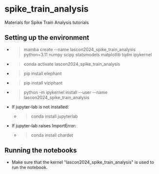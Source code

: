 # spike_train_analysis
Materials for Spike Train Analysis tutorials

## Setting up the environment
  - > mamba create --name lascon2024_spike_train_analysis python=3.11 numpy scipy statsmodels matplotlib tqdm ipykernel
  - > conda activate lascon2024_spike_train_analysis
  - > pip install elephant
  - > pip install viziphant
  - > python -m ipykernel install --user --name lascon2024_spike_train_analysis
  - If jupyter-lab is not installed:
    - > conda install jupyterlab
  - If jupyter-lab raises ImportError:
    - > conda install chardet

## Running the notebooks
  - Make sure that the kernel "lascon2024_spike_train_analysis" is used to run the notebook.
